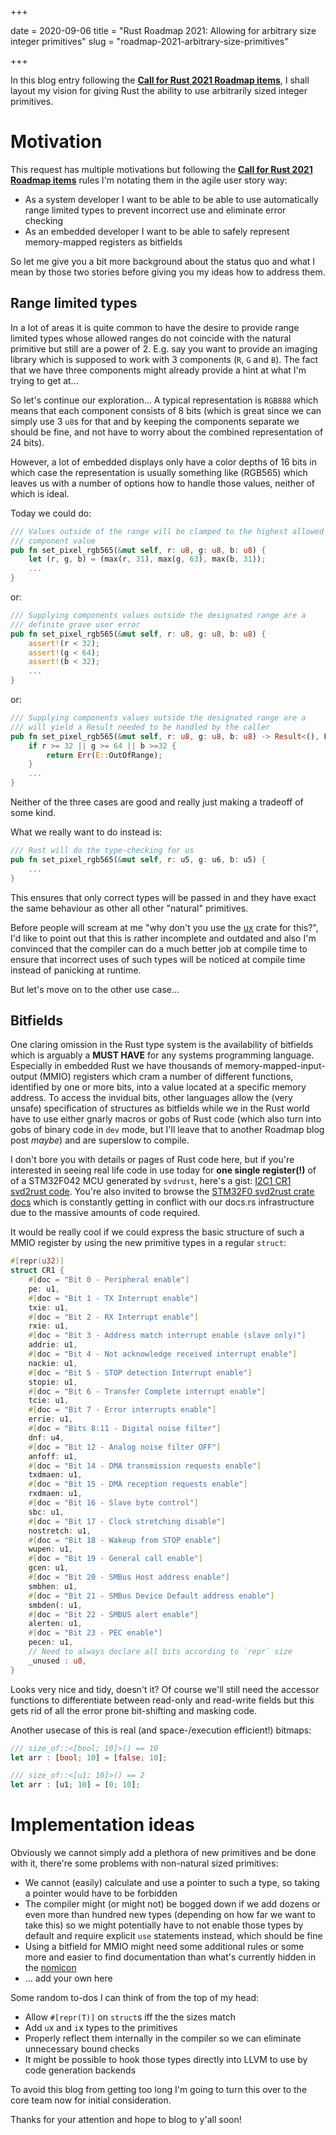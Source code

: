 +++

date = 2020-09-06
title = "Rust Roadmap 2021: Allowing for arbitrary size integer primitives"
slug = "roadmap-2021-arbitrary-size-primitives"

+++

In this blog entry following the **[Call for Rust 2021 Roadmap items]**, I
shall layout my vision for giving Rust the ability to use arbitrarily sized
integer primitives.

<!-- more -->

# Motivation

This request has multiple motivations but following the **[Call for Rust 2021
Roadmap items]** rules I'm notating them in the agile user story way:

* As a system developer I want to be able to be able to use automatically range
  limited types to prevent incorrect use and eliminate error checking
* As an embedded developer I want to be able to safely represent memory-mapped
  registers as bitfields

So let me give you a bit more background about the status quo and what I mean
by those two stories before giving you my ideas how to address them.

## Range limited types

In a lot of areas it is quite common to have the desire to provide range
limited types whose allowed ranges do not coincide with the natural primitive
but still are a power of 2. E.g. say you want to provide an imaging library
which is supposed to work with 3 components (`R`, `G` and `B`). The fact that
we have three components might already provide a hint at what I'm trying to get
at...

So let's continue our exploration... A typical representation is `RGB888` which
means that each component consists of 8 bits (which is great since we can
simply use 3 `u8`s for that and by keeping the components separate we should be
fine, and not have to worry about the combined representation of 24 bits).

However, a lot of embedded displays only have a color depths of 16 bits in which
case the representation is usually something like (RGB565) which leaves us with
a number of options how to handle those values, neither of which is ideal.

Today we could do:

```Rust
/// Values outside of the range will be clamped to the highest allowed
/// component value
pub fn set_pixel_rgb565(&mut self, r: u8, g: u8, b: u8) {
    let (r, g, b) = (max(r, 31), max(g, 63), max(b, 31));
    ...
}
```

or:


```Rust
/// Supplying components values outside the designated range are a
/// definite grave user error
pub fn set_pixel_rgb565(&mut self, r: u8, g: u8, b: u8) {
    assert!(r < 32);
    assert!(g < 64);
    assert!(b < 32);
    ...
}
```

or:

```Rust
/// Supplying components values outside the designated range are a
/// will yield a Result needed to be handled by the caller
pub fn set_pixel_rgb565(&mut self, r: u8, g: u8, b: u8) -> Result<(), E> {
    if r >= 32 || g >= 64 || b >=32 {
        return Err(E::OutOfRange);
    }
    ...
}
```

Neither of the three cases are good and really just making a tradeoff of some kind.

What we really want to do instead is:

```Rust
/// Rust will do the type-checking for us
pub fn set_pixel_rgb565(&mut self, r: u5, g: u6, b: u5) {
    ...
}
```

This ensures that only correct types will be passed in and they have exact the
same behaviour as other all other "natural" primitives.

Before people will scream at me "why don't you use the [ux] crate for this?",
I'd like to point out that this is rather incomplete and outdated and also I'm
convinced that the compiler can do a much better job at compile time to ensure
that incorrect uses of such types will be noticed at compile time instead of
panicking at runtime.

But let's move on to the other use case...

## Bitfields

One claring omission in the Rust type system is the availability of bitfields
which is arguably a **MUST HAVE** for any systems programming language.
Especially in embedded Rust we have thousands of memory-mapped-input-output
(MMIO) registers which cram a number of different functions, identified by one
or more bits, into a value located at a specific memory address. To access the
invidual bits, other languages allow the (very unsafe) specification of
structures as bitfields while we in the Rust world have to use either gnarly
macros or gobs of Rust code (which also turn into gobs of binary code in `dev`
mode, but I'll leave that to another Roadmap blog post *maybe*) and are
superslow to compile.

I don't bore you with details or pages of Rust code here, but if you're
interested in seeing real life code in use today for **one single register(!)**
of of a STM32F042 MCU generated by `svdrust`, here's a gist: [I2C1 CR1 svd2rust code].
You're also invited to browse the [STM32F0 svd2rust crate docs] which is
constantly getting in conflict with our docs.rs infrastructure due to the
massive amounts of code required.

It would be really cool if we could express the basic structure of such a MMIO
register by using the new primitive types in a regular `struct`:

```Rust
#[repr(u32)]
struct CR1 {
    #[doc = "Bit 0 - Peripheral enable"]
    pe: u1,
    #[doc = "Bit 1 - TX Interrupt enable"]
    txie: u1,
    #[doc = "Bit 2 - RX Interrupt enable"]
    rxie: u1,
    #[doc = "Bit 3 - Address match interrupt enable (slave only)"]
    addrie: u1,
    #[doc = "Bit 4 - Not acknowledge received interrupt enable"]
    nackie: u1,
    #[doc = "Bit 5 - STOP detection Interrupt enable"]
    stopie: u1,
    #[doc = "Bit 6 - Transfer Complete interrupt enable"]
    tcie: u1,
    #[doc = "Bit 7 - Error interrupts enable"]
    errie: u1,
    #[doc = "Bits 8:11 - Digital noise filter"]
    dnf: u4,
    #[doc = "Bit 12 - Analog noise filter OFF"]
    anfoff: u1,
    #[doc = "Bit 14 - DMA transmission requests enable"]
    txdmaen: u1,
    #[doc = "Bit 15 - DMA reception requests enable"]
    rxdmaen: u1,
    #[doc = "Bit 16 - Slave byte control"]
    sbc: u1,
    #[doc = "Bit 17 - Clock stretching disable"]
    nostretch: u1,
    #[doc = "Bit 18 - Wakeup from STOP enable"]
    wupen: u1,
    #[doc = "Bit 19 - General call enable"]
    gcen: u1,
    #[doc = "Bit 20 - SMBus Host address enable"]
    smbhen: u1,
    #[doc = "Bit 21 - SMBus Device Default address enable"]
    smbden(: u1,
    #[doc = "Bit 22 - SMBUS alert enable"]
    alerten: u1,
    #[doc = "Bit 23 - PEC enable"]
    pecen: u1,
    // Need to always declare all bits according to `repr` size
    _unused : u8,
}
```

Looks very nice and tidy, doesn't it? Of course we'll still need the accessor
functions to differentiate between read-only and read-write fields but this
gets rid of all the error prone bit-shifting and masking code.

Another usecase of this is real (and space-/execution efficient!) bitmaps:

```Rust
/// size_of::<[bool; 10]>() == 10
let arr : [bool; 10] = [false; 10];

/// size_of::<[u1; 10]>() == 2
let arr : [u1; 10] = [0; 10];
```

# Implementation ideas

Obviously we cannot simply add a plethora of new primitives and be done with
it, there're some problems with non-natural sized primitives:

* We cannot (easily) calculate and use a pointer to such a type, so taking a
  pointer would have to be forbidden
* The compiler might (or might not) be bogged down if we add dozens or even
  more than hundred new types (depending on how far we want to take this) so we
  might potentially have to not enable those types by default and require
  explicit `use` statements instead, which should be fine
* Using a bitfield for MMIO might need some additional rules or some more
  and easier to find documentation than what's currently hidden in the [nomicon]
* ... add your own here

Some random to-dos I can think of from the top of my head:

* Allow `#[repr(T)]` on `struct`s iff the the sizes match
* Add `u`x and `i`x types to the primitives
* Properly reflect them internally in the compiler so we can eliminate unnecessary bound checks
* It might be possible to hook those types directly into LLVM to use by code generation backends

To avoid this blog from getting too long I'm going to turn this over to the
core team now for initial consideration.

Thanks for your attention and hope to blog to y'all soon!

[Call for Rust 2021 Roadmap items]: https://blog.rust-lang.org/2020/09/03/Planning-2021-Roadmap.html
[ux]: https://crates.io/crates/ux
[I2C1 CR1 svd2rust code]: https://gist.github.com/therealprof/e0b9c4a811b115d8674c0c2802230ffa
[STM32F0 svd2rust crate docs]: https://docs.rs/stm32f0/0.11.0/stm32f0/
[nomicon]: https://doc.rust-lang.org/nomicon/other-reprs.html
